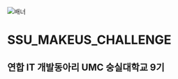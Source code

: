 ![배너](https://github.com/user-attachments/assets/24a7e62d-63c1-4bc6-96bd-8cc2d87cce70)
# SSU_MAKEUS_CHALLENGE
## 연합 IT 개발동아리 UMC 숭실대학교 9기
